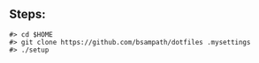 Steps:
------
    #> cd $HOME
    #> git clone https://github.com/bsampath/dotfiles .mysettings
    #> ./setup
